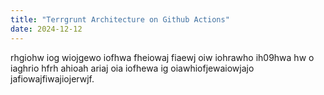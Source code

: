 ```yaml
---
title: "Terrgrunt Architecture on Github Actions"
date: 2024-12-12
---
```

rhgiohw  iog wiojgewo iofhwa fheiowaj fiaewj oiw iohrawho ih09hwa hw
o iaghrio hfrh ahioah ariaj oia iofhewa 
ig oiawhiofjewaiowjajo jafiowajfiwajiojerwjf.
